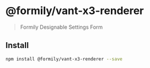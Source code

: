 # @formily/vant-x3-renderer

> Formily Designable Settings Form

## Install

```bash
npm install @formily/vant-x3-renderer --save
```
